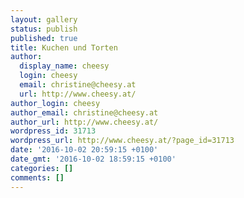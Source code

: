 ```yaml
---
layout: gallery
status: publish
published: true
title: Kuchen und Torten
author:
  display_name: cheesy
  login: cheesy
  email: christine@cheesy.at
  url: http://www.cheesy.at/
author_login: cheesy
author_email: christine@cheesy.at
author_url: http://www.cheesy.at/
wordpress_id: 31713
wordpress_url: http://www.cheesy.at/?page_id=31713
date: '2016-10-02 20:59:15 +0100'
date_gmt: '2016-10-02 18:59:15 +0100'
categories: []
comments: []
---
```

